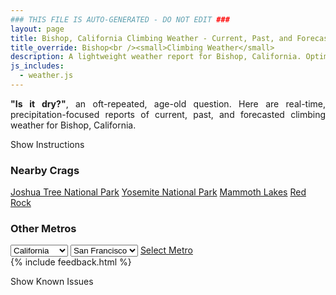 ```yaml
---
### THIS FILE IS AUTO-GENERATED - DO NOT EDIT ###
layout: page
title: Bishop, California Climbing Weather - Current, Past, and Forecasted Report
title_override: Bishop<br /><small>Climbing Weather</small>
description: A lightweight weather report for Bishop, California. Optimized for slow internet connections.
js_includes:
  - weather.js
---
```


<section class="measure center lh-copy f5-ns f6 ph2 mv4" style="text-align: justify;">
<strong>"Is it dry?"</strong>, an oft-repeated, age-old question. Here are real-time,
precipitation-focused reports of current, past, and forecasted climbing weather for Bishop, California.
</section>

<p id="settings-toggle" class="mw5 b center tc hover-light-red black-70 pointer">Show Instructions</p>
<section id="settings" class="overflow-hidden" style="display:none;">
    <div class="mv2 ph2 center">
        <div class="fn f6 tc pv2">
            <p class="measure lh-copy center"><strong>Show/hide hourly forecasts</strong> by clicking the desired day.</p>
            <hr class="mw5 p0 mv2 o-60 b0 bt b--light-red light-red bg-light-red">
            <p class="measure lh-copy center"><strong>Current and Past conditions</strong> are measured by the nearest weather station. <strong>Forecast conditions</strong> are calculated and polled separately.</p>
            <hr class="mw5 p0 mv2 o-60 b0 bt b--light-red light-red bg-light-red">
            <p class="measure lh-copy center"><strong>Having issues?</strong> Try <a id="clear-cache" class="no-underline relative fancy-link light-red hover-light-red" href="#">clearing the local cache</a>.</p>
            <hr class="mw5 p0 mv2 o-60 b0 bt b--light-red light-red bg-light-red">
            <p class="measure lh-copy center">Weather data sourced from <a class="no-underline fancy-link relative light-red" target="_blank" href="https://www.weather.gov/documentation/services-web-api">weather.gov</a>.</p>
        </div>
    </div>
</section>
<section id="weather" data-crag="bishop-california" class="mv4-ns mv3 ph2 center"></section>
<section id="nearby" class="tc lh-copy">
  <h3>Nearby Crags</h3>
<a class="nowrap no-underline fancy-link relative light-red mh3" href="/crags/joshua-tree-national-park-california-weather.html">Joshua Tree National Park</a>
<a class="nowrap no-underline fancy-link relative light-red mh3" href="/crags/yosemite-national-park-california-weather.html">Yosemite National Park</a>
<a class="nowrap no-underline fancy-link relative light-red mh3" href="/crags/mammoth-lakes-california-weather.html">Mammoth Lakes</a>
<a class="nowrap no-underline fancy-link relative light-red mh3" href="/crags/red-rock-nevada-weather.html">Red Rock</a>
</section>
<section id="nearby" class="tc lh-copy">
  <h3>Other Metros</h3>
  <select class="ma1 bg-near-white pa2" id="stateSel">
    <option value="Texas">Texas</option>
    <option value="Washington">Washington</option>
    <option value="Colorado">Colorado</option>
    <option value="Tennessee">Tennessee</option>
    <option value="Utah">Utah</option>
    <option value="California" selected>California</option>
  </select>
  <select class="ma1 bg-near-white pa2" id="citySel">
    <option value="San Francisco" selected>San Francisco</option>
    <option value="Los Angeles">Los Angeles</option>
  </select>
  <a id="selectMetro" class="f6 link dim ph3 pv2 ma1 dib white bg-light-red" href="/crags/san-francisco-california-weather.html">Select Metro</a>
  <script>
    var states = [];
    states["Texas"] = "Austin"
    states["Washington"] = "Seattle"
    states["Colorado"] = "Denver"
    states["Tennessee"] = "Nashville"
    states["Utah"] = "Salt Lake City"
    states["California"] = "San Francisco|Los Angeles"
  </script>
</section>
{% include feedback.html %}
<p id="issues-toggle" class="mw5 b center tc hover-light-red black-70 pointer">Show Known Issues</p>
<section id="issues" class="overflow-hidden tc f6">
</section>

<script>
  var weekly_VEF_14_168 = {"updated":"2021-11-07T21:17:22+00:00","units":"us","forecastGenerator":"BaselineForecastGenerator","generatedAt":"2021-11-08T08:45:35+00:00","updateTime":"2021-11-07T21:17:22+00:00","validTimes":"2021-11-07T15:00:00+00:00/P8DT6H","elevation":{"unitCode":"wmoUnit:m","value":1296.0096},"periods":[{"number":1,"name":"Overnight","startTime":"2021-11-08T00:00:00-08:00","endTime":"2021-11-08T06:00:00-08:00","isDaytime":false,"temperature":36,"temperatureUnit":"F","temperatureTrend":"rising","windSpeed":"6 mph","windDirection":"WNW","icon":"https://api.weather.gov/icons/land/night/sct?size=medium","shortForecast":"Partly Cloudy","detailedForecast":"Partly cloudy. Low around 36, with temperatures rising to around 39 overnight. West northwest wind around 6 mph."},{"number":2,"name":"Monday","startTime":"2021-11-08T06:00:00-08:00","endTime":"2021-11-08T18:00:00-08:00","isDaytime":true,"temperature":65,"temperatureUnit":"F","temperatureTrend":"falling","windSpeed":"3 to 13 mph","windDirection":"NW","icon":"https://api.weather.gov/icons/land/day/sct?size=medium","shortForecast":"Mostly Sunny","detailedForecast":"Mostly sunny. High near 65, with temperatures falling to around 61 in the afternoon. Northwest wind 3 to 13 mph, with gusts as high as 20 mph."},{"number":3,"name":"Monday Night","startTime":"2021-11-08T18:00:00-08:00","endTime":"2021-11-09T06:00:00-08:00","isDaytime":false,"temperature":41,"temperatureUnit":"F","temperatureTrend":"rising","windSpeed":"12 mph","windDirection":"SW","icon":"https://api.weather.gov/icons/land/night/rain_showers,40/rain_showers,50?size=medium","shortForecast":"Chance Rain Showers","detailedForecast":"A chance of rain showers after 10pm. Mostly cloudy. Low around 41, with temperatures rising to around 43 overnight. Southwest wind around 12 mph. Chance of precipitation is 50%."},{"number":4,"name":"Tuesday","startTime":"2021-11-09T06:00:00-08:00","endTime":"2021-11-09T18:00:00-08:00","isDaytime":true,"temperature":65,"temperatureUnit":"F","temperatureTrend":null,"windSpeed":"8 to 14 mph","windDirection":"WSW","icon":"https://api.weather.gov/icons/land/day/rain_showers,50/rain_showers,40?size=medium","shortForecast":"Chance Rain Showers","detailedForecast":"A chance of rain showers before 4pm. Partly sunny, with a high near 65. West southwest wind 8 to 14 mph, with gusts as high as 22 mph. Chance of precipitation is 50%."},{"number":5,"name":"Tuesday Night","startTime":"2021-11-09T18:00:00-08:00","endTime":"2021-11-10T06:00:00-08:00","isDaytime":false,"temperature":42,"temperatureUnit":"F","temperatureTrend":null,"windSpeed":"7 to 13 mph","windDirection":"WNW","icon":"https://api.weather.gov/icons/land/night/sct?size=medium","shortForecast":"Partly Cloudy","detailedForecast":"Partly cloudy, with a low around 42. West northwest wind 7 to 13 mph, with gusts as high as 18 mph."},{"number":6,"name":"Wednesday","startTime":"2021-11-10T06:00:00-08:00","endTime":"2021-11-10T18:00:00-08:00","isDaytime":true,"temperature":70,"temperatureUnit":"F","temperatureTrend":null,"windSpeed":"7 to 13 mph","windDirection":"NW","icon":"https://api.weather.gov/icons/land/day/few?size=medium","shortForecast":"Sunny","detailedForecast":"Sunny, with a high near 70."},{"number":7,"name":"Wednesday Night","startTime":"2021-11-10T18:00:00-08:00","endTime":"2021-11-11T06:00:00-08:00","isDaytime":false,"temperature":39,"temperatureUnit":"F","temperatureTrend":null,"windSpeed":"7 to 13 mph","windDirection":"NW","icon":"https://api.weather.gov/icons/land/night/few?size=medium","shortForecast":"Mostly Clear","detailedForecast":"Mostly clear, with a low around 39."},{"number":8,"name":"Veterans Day","startTime":"2021-11-11T06:00:00-08:00","endTime":"2021-11-11T18:00:00-08:00","isDaytime":true,"temperature":68,"temperatureUnit":"F","temperatureTrend":null,"windSpeed":"9 mph","windDirection":"NNW","icon":"https://api.weather.gov/icons/land/day/few?size=medium","shortForecast":"Sunny","detailedForecast":"Sunny, with a high near 68."},{"number":9,"name":"Thursday Night","startTime":"2021-11-11T18:00:00-08:00","endTime":"2021-11-12T06:00:00-08:00","isDaytime":false,"temperature":39,"temperatureUnit":"F","temperatureTrend":null,"windSpeed":"6 to 10 mph","windDirection":"NW","icon":"https://api.weather.gov/icons/land/night/few?size=medium","shortForecast":"Mostly Clear","detailedForecast":"Mostly clear, with a low around 39."},{"number":10,"name":"Friday","startTime":"2021-11-12T06:00:00-08:00","endTime":"2021-11-12T18:00:00-08:00","isDaytime":true,"temperature":69,"temperatureUnit":"F","temperatureTrend":null,"windSpeed":"3 to 9 mph","windDirection":"NE","icon":"https://api.weather.gov/icons/land/day/few?size=medium","shortForecast":"Sunny","detailedForecast":"Sunny, with a high near 69."},{"number":11,"name":"Friday Night","startTime":"2021-11-12T18:00:00-08:00","endTime":"2021-11-13T06:00:00-08:00","isDaytime":false,"temperature":41,"temperatureUnit":"F","temperatureTrend":null,"windSpeed":"5 to 12 mph","windDirection":"WSW","icon":"https://api.weather.gov/icons/land/night/few?size=medium","shortForecast":"Mostly Clear","detailedForecast":"Mostly clear, with a low around 41."},{"number":12,"name":"Saturday","startTime":"2021-11-13T06:00:00-08:00","endTime":"2021-11-13T18:00:00-08:00","isDaytime":true,"temperature":72,"temperatureUnit":"F","temperatureTrend":null,"windSpeed":"7 mph","windDirection":"WNW","icon":"https://api.weather.gov/icons/land/day/few?size=medium","shortForecast":"Sunny","detailedForecast":"Sunny, with a high near 72."},{"number":13,"name":"Saturday Night","startTime":"2021-11-13T18:00:00-08:00","endTime":"2021-11-14T06:00:00-08:00","isDaytime":false,"temperature":41,"temperatureUnit":"F","temperatureTrend":null,"windSpeed":"5 to 8 mph","windDirection":"WSW","icon":"https://api.weather.gov/icons/land/night/few?size=medium","shortForecast":"Mostly Clear","detailedForecast":"Mostly clear, with a low around 41."},{"number":14,"name":"Sunday","startTime":"2021-11-14T06:00:00-08:00","endTime":"2021-11-14T18:00:00-08:00","isDaytime":true,"temperature":71,"temperatureUnit":"F","temperatureTrend":null,"windSpeed":"5 to 8 mph","windDirection":"SW","icon":"https://api.weather.gov/icons/land/day/sct?size=medium","shortForecast":"Mostly Sunny","detailedForecast":"Mostly sunny, with a high near 71."}]}
  var hourly_VEF_14_168 = {"@context":["https://geojson.org/geojson-ld/geojson-context.jsonld",{"@version":"1.1","wx":"https://api.weather.gov/ontology#","geo":"http://www.opengis.net/ont/geosparql#","unit":"http://codes.wmo.int/common/unit/","@vocab":"https://api.weather.gov/ontology#"}],"type":"Feature","geometry":{"type":"Polygon","coordinates":[[[-118.4359379,37.3613888],[-118.43111449999999,37.3394267],[-118.40343299999999,37.343266299999996],[-118.40825099999999,37.3652289],[-118.4359379,37.3613888]]]},"properties":{"updated":"2021-11-07T21:17:22+00:00","units":"us","forecastGenerator":"HourlyForecastGenerator","generatedAt":"2021-11-08T08:45:36+00:00","updateTime":"2021-11-07T21:17:22+00:00","validTimes":"2021-11-07T15:00:00+00:00/P8DT6H","elevation":{"unitCode":"wmoUnit:m","value":1296.0096},"periods":[{"number":1,"name":"","startTime":"2021-11-08T00:00:00-08:00","endTime":"2021-11-08T01:00:00-08:00","isDaytime":false,"temperature":46,"temperatureUnit":"F","temperatureTrend":null,"windSpeed":"6 mph","windDirection":"WNW","icon":"https://api.weather.gov/icons/land/night/sct?size=small","shortForecast":"Partly Cloudy","detailedForecast":""},{"number":2,"name":"","startTime":"2021-11-08T01:00:00-08:00","endTime":"2021-11-08T02:00:00-08:00","isDaytime":false,"temperature":44,"temperatureUnit":"F","temperatureTrend":null,"windSpeed":"6 mph","windDirection":"WNW","icon":"https://api.weather.gov/icons/land/night/sct?size=small","shortForecast":"Partly Cloudy","detailedForecast":""},{"number":3,"name":"","startTime":"2021-11-08T02:00:00-08:00","endTime":"2021-11-08T03:00:00-08:00","isDaytime":false,"temperature":42,"temperatureUnit":"F","temperatureTrend":null,"windSpeed":"6 mph","windDirection":"WNW","icon":"https://api.weather.gov/icons/land/night/few?size=small","shortForecast":"Mostly Clear","detailedForecast":""},{"number":4,"name":"","startTime":"2021-11-08T03:00:00-08:00","endTime":"2021-11-08T04:00:00-08:00","isDaytime":false,"temperature":41,"temperatureUnit":"F","temperatureTrend":null,"windSpeed":"6 mph","windDirection":"W","icon":"https://api.weather.gov/icons/land/night/few?size=small","shortForecast":"Mostly Clear","detailedForecast":""},{"number":5,"name":"","startTime":"2021-11-08T04:00:00-08:00","endTime":"2021-11-08T05:00:00-08:00","isDaytime":false,"temperature":39,"temperatureUnit":"F","temperatureTrend":null,"windSpeed":"5 mph","windDirection":"WNW","icon":"https://api.weather.gov/icons/land/night/few?size=small","shortForecast":"Mostly Clear","detailedForecast":""},{"number":6,"name":"","startTime":"2021-11-08T05:00:00-08:00","endTime":"2021-11-08T06:00:00-08:00","isDaytime":false,"temperature":39,"temperatureUnit":"F","temperatureTrend":null,"windSpeed":"5 mph","windDirection":"WNW","icon":"https://api.weather.gov/icons/land/night/few?size=small","shortForecast":"Mostly Clear","detailedForecast":""},{"number":7,"name":"","startTime":"2021-11-08T06:00:00-08:00","endTime":"2021-11-08T07:00:00-08:00","isDaytime":true,"temperature":37,"temperatureUnit":"F","temperatureTrend":null,"windSpeed":"5 mph","windDirection":"W","icon":"https://api.weather.gov/icons/land/day/sct?size=small","shortForecast":"Mostly Sunny","detailedForecast":""},{"number":8,"name":"","startTime":"2021-11-08T07:00:00-08:00","endTime":"2021-11-08T08:00:00-08:00","isDaytime":true,"temperature":37,"temperatureUnit":"F","temperatureTrend":null,"windSpeed":"5 mph","windDirection":"WNW","icon":"https://api.weather.gov/icons/land/day/sct?size=small","shortForecast":"Mostly Sunny","detailedForecast":""},{"number":9,"name":"","startTime":"2021-11-08T08:00:00-08:00","endTime":"2021-11-08T09:00:00-08:00","isDaytime":true,"temperature":43,"temperatureUnit":"F","temperatureTrend":null,"windSpeed":"3 mph","windDirection":"WNW","icon":"https://api.weather.gov/icons/land/day/few?size=small","shortForecast":"Sunny","detailedForecast":""},{"number":10,"name":"","startTime":"2021-11-08T09:00:00-08:00","endTime":"2021-11-08T10:00:00-08:00","isDaytime":true,"temperature":49,"temperatureUnit":"F","temperatureTrend":null,"windSpeed":"3 mph","windDirection":"N","icon":"https://api.weather.gov/icons/land/day/sct?size=small","shortForecast":"Mostly Sunny","detailedForecast":""},{"number":11,"name":"","startTime":"2021-11-08T10:00:00-08:00","endTime":"2021-11-08T11:00:00-08:00","isDaytime":true,"temperature":53,"temperatureUnit":"F","temperatureTrend":null,"windSpeed":"3 mph","windDirection":"E","icon":"https://api.weather.gov/icons/land/day/few?size=small","shortForecast":"Sunny","detailedForecast":""},{"number":12,"name":"","startTime":"2021-11-08T11:00:00-08:00","endTime":"2021-11-08T12:00:00-08:00","isDaytime":true,"temperature":56,"temperatureUnit":"F","temperatureTrend":null,"windSpeed":"6 mph","windDirection":"ESE","icon":"https://api.weather.gov/icons/land/day/few?size=small","shortForecast":"Sunny","detailedForecast":""},{"number":13,"name":"","startTime":"2021-11-08T12:00:00-08:00","endTime":"2021-11-08T13:00:00-08:00","isDaytime":true,"temperature":60,"temperatureUnit":"F","temperatureTrend":null,"windSpeed":"8 mph","windDirection":"SE","icon":"https://api.weather.gov/icons/land/day/sct?size=small","shortForecast":"Mostly Sunny","detailedForecast":""},{"number":14,"name":"","startTime":"2021-11-08T13:00:00-08:00","endTime":"2021-11-08T14:00:00-08:00","isDaytime":true,"temperature":61,"temperatureUnit":"F","temperatureTrend":null,"windSpeed":"9 mph","windDirection":"SE","icon":"https://api.weather.gov/icons/land/day/few?size=small","shortForecast":"Sunny","detailedForecast":""},{"number":15,"name":"","startTime":"2021-11-08T14:00:00-08:00","endTime":"2021-11-08T15:00:00-08:00","isDaytime":true,"temperature":63,"temperatureUnit":"F","temperatureTrend":null,"windSpeed":"13 mph","windDirection":"SE","icon":"https://api.weather.gov/icons/land/day/sct?size=small","shortForecast":"Mostly Sunny","detailedForecast":""},{"number":16,"name":"","startTime":"2021-11-08T15:00:00-08:00","endTime":"2021-11-08T16:00:00-08:00","isDaytime":true,"temperature":64,"temperatureUnit":"F","temperatureTrend":null,"windSpeed":"13 mph","windDirection":"SE","icon":"https://api.weather.gov/icons/land/day/sct?size=small","shortForecast":"Mostly Sunny","detailedForecast":""},{"number":17,"name":"","startTime":"2021-11-08T16:00:00-08:00","endTime":"2021-11-08T17:00:00-08:00","isDaytime":true,"temperature":63,"temperatureUnit":"F","temperatureTrend":null,"windSpeed":"12 mph","windDirection":"SE","icon":"https://api.weather.gov/icons/land/day/sct?size=small","shortForecast":"Mostly Sunny","detailedForecast":""},{"number":18,"name":"","startTime":"2021-11-08T17:00:00-08:00","endTime":"2021-11-08T18:00:00-08:00","isDaytime":true,"temperature":61,"temperatureUnit":"F","temperatureTrend":null,"windSpeed":"9 mph","windDirection":"W","icon":"https://api.weather.gov/icons/land/day/sct?size=small","shortForecast":"Mostly Sunny","detailedForecast":""},{"number":19,"name":"","startTime":"2021-11-08T18:00:00-08:00","endTime":"2021-11-08T19:00:00-08:00","isDaytime":false,"temperature":58,"temperatureUnit":"F","temperatureTrend":null,"windSpeed":"10 mph","windDirection":"SW","icon":"https://api.weather.gov/icons/land/night/sct?size=small","shortForecast":"Partly Cloudy","detailedForecast":""},{"number":20,"name":"","startTime":"2021-11-08T19:00:00-08:00","endTime":"2021-11-08T20:00:00-08:00","isDaytime":false,"temperature":55,"temperatureUnit":"F","temperatureTrend":null,"windSpeed":"12 mph","windDirection":"S","icon":"https://api.weather.gov/icons/land/night/bkn?size=small","shortForecast":"Mostly Cloudy","detailedForecast":""},{"number":21,"name":"","startTime":"2021-11-08T20:00:00-08:00","endTime":"2021-11-08T21:00:00-08:00","isDaytime":false,"temperature":53,"temperatureUnit":"F","temperatureTrend":null,"windSpeed":"12 mph","windDirection":"S","icon":"https://api.weather.gov/icons/land/night/bkn?size=small","shortForecast":"Mostly Cloudy","detailedForecast":""},{"number":22,"name":"","startTime":"2021-11-08T21:00:00-08:00","endTime":"2021-11-08T22:00:00-08:00","isDaytime":false,"temperature":52,"temperatureUnit":"F","temperatureTrend":null,"windSpeed":"12 mph","windDirection":"S","icon":"https://api.weather.gov/icons/land/night/bkn?size=small","shortForecast":"Mostly Cloudy","detailedForecast":""},{"number":23,"name":"","startTime":"2021-11-08T22:00:00-08:00","endTime":"2021-11-08T23:00:00-08:00","isDaytime":false,"temperature":51,"temperatureUnit":"F","temperatureTrend":null,"windSpeed":"10 mph","windDirection":"SSW","icon":"https://api.weather.gov/icons/land/night/rain_showers?size=small","shortForecast":"Chance Rain Showers","detailedForecast":""},{"number":24,"name":"","startTime":"2021-11-08T23:00:00-08:00","endTime":"2021-11-09T00:00:00-08:00","isDaytime":false,"temperature":50,"temperatureUnit":"F","temperatureTrend":null,"windSpeed":"10 mph","windDirection":"SSW","icon":"https://api.weather.gov/icons/land/night/rain_showers?size=small","shortForecast":"Chance Rain Showers","detailedForecast":""},{"number":25,"name":"","startTime":"2021-11-09T00:00:00-08:00","endTime":"2021-11-09T01:00:00-08:00","isDaytime":false,"temperature":49,"temperatureUnit":"F","temperatureTrend":null,"windSpeed":"9 mph","windDirection":"SW","icon":"https://api.weather.gov/icons/land/night/rain_showers?size=small","shortForecast":"Chance Rain Showers","detailedForecast":""},{"number":26,"name":"","startTime":"2021-11-09T01:00:00-08:00","endTime":"2021-11-09T02:00:00-08:00","isDaytime":false,"temperature":48,"temperatureUnit":"F","temperatureTrend":null,"windSpeed":"9 mph","windDirection":"WSW","icon":"https://api.weather.gov/icons/land/night/rain_showers?size=small","shortForecast":"Chance Rain Showers","detailedForecast":""},{"number":27,"name":"","startTime":"2021-11-09T02:00:00-08:00","endTime":"2021-11-09T03:00:00-08:00","isDaytime":false,"temperature":47,"temperatureUnit":"F","temperatureTrend":null,"windSpeed":"9 mph","windDirection":"WSW","icon":"https://api.weather.gov/icons/land/night/rain_showers?size=small","shortForecast":"Chance Rain Showers","detailedForecast":""},{"number":28,"name":"","startTime":"2021-11-09T03:00:00-08:00","endTime":"2021-11-09T04:00:00-08:00","isDaytime":false,"temperature":46,"temperatureUnit":"F","temperatureTrend":null,"windSpeed":"9 mph","windDirection":"W","icon":"https://api.weather.gov/icons/land/night/rain_showers?size=small","shortForecast":"Chance Rain Showers","detailedForecast":""},{"number":29,"name":"","startTime":"2021-11-09T04:00:00-08:00","endTime":"2021-11-09T05:00:00-08:00","isDaytime":false,"temperature":45,"temperatureUnit":"F","temperatureTrend":null,"windSpeed":"9 mph","windDirection":"WNW","icon":"https://api.weather.gov/icons/land/night/rain_showers?size=small","shortForecast":"Chance Rain Showers","detailedForecast":""},{"number":30,"name":"","startTime":"2021-11-09T05:00:00-08:00","endTime":"2021-11-09T06:00:00-08:00","isDaytime":false,"temperature":43,"temperatureUnit":"F","temperatureTrend":null,"windSpeed":"9 mph","windDirection":"W","icon":"https://api.weather.gov/icons/land/night/rain_showers?size=small","shortForecast":"Chance Rain Showers","detailedForecast":""},{"number":31,"name":"","startTime":"2021-11-09T06:00:00-08:00","endTime":"2021-11-09T07:00:00-08:00","isDaytime":true,"temperature":42,"temperatureUnit":"F","temperatureTrend":null,"windSpeed":"8 mph","windDirection":"SW","icon":"https://api.weather.gov/icons/land/day/rain_showers?size=small","shortForecast":"Chance Rain Showers","detailedForecast":""},{"number":32,"name":"","startTime":"2021-11-09T07:00:00-08:00","endTime":"2021-11-09T08:00:00-08:00","isDaytime":true,"temperature":42,"temperatureUnit":"F","temperatureTrend":null,"windSpeed":"8 mph","windDirection":"SSW","icon":"https://api.weather.gov/icons/land/day/rain_showers?size=small","shortForecast":"Chance Rain Showers","detailedForecast":""},{"number":33,"name":"","startTime":"2021-11-09T08:00:00-08:00","endTime":"2021-11-09T09:00:00-08:00","isDaytime":true,"temperature":46,"temperatureUnit":"F","temperatureTrend":null,"windSpeed":"8 mph","windDirection":"SSW","icon":"https://api.weather.gov/icons/land/day/rain_showers?size=small","shortForecast":"Chance Rain Showers","detailedForecast":""},{"number":34,"name":"","startTime":"2021-11-09T09:00:00-08:00","endTime":"2021-11-09T10:00:00-08:00","isDaytime":true,"temperature":51,"temperatureUnit":"F","temperatureTrend":null,"windSpeed":"8 mph","windDirection":"SW","icon":"https://api.weather.gov/icons/land/day/rain_showers?size=small","shortForecast":"Chance Rain Showers","detailedForecast":""},{"number":35,"name":"","startTime":"2021-11-09T10:00:00-08:00","endTime":"2021-11-09T11:00:00-08:00","isDaytime":true,"temperature":56,"temperatureUnit":"F","temperatureTrend":null,"windSpeed":"9 mph","windDirection":"SW","icon":"https://api.weather.gov/icons/land/day/rain_showers?size=small","shortForecast":"Chance Rain Showers","detailedForecast":""},{"number":36,"name":"","startTime":"2021-11-09T11:00:00-08:00","endTime":"2021-11-09T12:00:00-08:00","isDaytime":true,"temperature":59,"temperatureUnit":"F","temperatureTrend":null,"windSpeed":"10 mph","windDirection":"SW","icon":"https://api.weather.gov/icons/land/day/rain_showers?size=small","shortForecast":"Chance Rain Showers","detailedForecast":""},{"number":37,"name":"","startTime":"2021-11-09T12:00:00-08:00","endTime":"2021-11-09T13:00:00-08:00","isDaytime":true,"temperature":60,"temperatureUnit":"F","temperatureTrend":null,"windSpeed":"13 mph","windDirection":"WSW","icon":"https://api.weather.gov/icons/land/day/rain_showers?size=small","shortForecast":"Chance Rain Showers","detailedForecast":""},{"number":38,"name":"","startTime":"2021-11-09T13:00:00-08:00","endTime":"2021-11-09T14:00:00-08:00","isDaytime":true,"temperature":61,"temperatureUnit":"F","temperatureTrend":null,"windSpeed":"14 mph","windDirection":"WSW","icon":"https://api.weather.gov/icons/land/day/rain_showers?size=small","shortForecast":"Chance Rain Showers","detailedForecast":""},{"number":39,"name":"","startTime":"2021-11-09T14:00:00-08:00","endTime":"2021-11-09T15:00:00-08:00","isDaytime":true,"temperature":62,"temperatureUnit":"F","temperatureTrend":null,"windSpeed":"14 mph","windDirection":"WSW","icon":"https://api.weather.gov/icons/land/day/rain_showers?size=small","shortForecast":"Chance Rain Showers","detailedForecast":""},{"number":40,"name":"","startTime":"2021-11-09T15:00:00-08:00","endTime":"2021-11-09T16:00:00-08:00","isDaytime":true,"temperature":63,"temperatureUnit":"F","temperatureTrend":null,"windSpeed":"14 mph","windDirection":"W","icon":"https://api.weather.gov/icons/land/day/rain_showers?size=small","shortForecast":"Chance Rain Showers","detailedForecast":""},{"number":41,"name":"","startTime":"2021-11-09T16:00:00-08:00","endTime":"2021-11-09T17:00:00-08:00","isDaytime":true,"temperature":63,"temperatureUnit":"F","temperatureTrend":null,"windSpeed":"14 mph","windDirection":"W","icon":"https://api.weather.gov/icons/land/day/bkn?size=small","shortForecast":"Partly Sunny","detailedForecast":""},{"number":42,"name":"","startTime":"2021-11-09T17:00:00-08:00","endTime":"2021-11-09T18:00:00-08:00","isDaytime":true,"temperature":61,"temperatureUnit":"F","temperatureTrend":null,"windSpeed":"13 mph","windDirection":"W","icon":"https://api.weather.gov/icons/land/day/bkn?size=small","shortForecast":"Partly Sunny","detailedForecast":""},{"number":43,"name":"","startTime":"2021-11-09T18:00:00-08:00","endTime":"2021-11-09T19:00:00-08:00","isDaytime":false,"temperature":59,"temperatureUnit":"F","temperatureTrend":null,"windSpeed":"13 mph","windDirection":"W","icon":"https://api.weather.gov/icons/land/night/bkn?size=small","shortForecast":"Mostly Cloudy","detailedForecast":""},{"number":44,"name":"","startTime":"2021-11-09T19:00:00-08:00","endTime":"2021-11-09T20:00:00-08:00","isDaytime":false,"temperature":56,"temperatureUnit":"F","temperatureTrend":null,"windSpeed":"12 mph","windDirection":"W","icon":"https://api.weather.gov/icons/land/night/bkn?size=small","shortForecast":"Mostly Cloudy","detailedForecast":""},{"number":45,"name":"","startTime":"2021-11-09T20:00:00-08:00","endTime":"2021-11-09T21:00:00-08:00","isDaytime":false,"temperature":55,"temperatureUnit":"F","temperatureTrend":null,"windSpeed":"10 mph","windDirection":"W","icon":"https://api.weather.gov/icons/land/night/bkn?size=small","shortForecast":"Mostly Cloudy","detailedForecast":""},{"number":46,"name":"","startTime":"2021-11-09T21:00:00-08:00","endTime":"2021-11-09T22:00:00-08:00","isDaytime":false,"temperature":54,"temperatureUnit":"F","temperatureTrend":null,"windSpeed":"10 mph","windDirection":"W","icon":"https://api.weather.gov/icons/land/night/bkn?size=small","shortForecast":"Mostly Cloudy","detailedForecast":""},{"number":47,"name":"","startTime":"2021-11-09T22:00:00-08:00","endTime":"2021-11-09T23:00:00-08:00","isDaytime":false,"temperature":53,"temperatureUnit":"F","temperatureTrend":null,"windSpeed":"9 mph","windDirection":"W","icon":"https://api.weather.gov/icons/land/night/sct?size=small","shortForecast":"Partly Cloudy","detailedForecast":""},{"number":48,"name":"","startTime":"2021-11-09T23:00:00-08:00","endTime":"2021-11-10T00:00:00-08:00","isDaytime":false,"temperature":52,"temperatureUnit":"F","temperatureTrend":null,"windSpeed":"9 mph","windDirection":"W","icon":"https://api.weather.gov/icons/land/night/sct?size=small","shortForecast":"Partly Cloudy","detailedForecast":""},{"number":49,"name":"","startTime":"2021-11-10T00:00:00-08:00","endTime":"2021-11-10T01:00:00-08:00","isDaytime":false,"temperature":51,"temperatureUnit":"F","temperatureTrend":null,"windSpeed":"8 mph","windDirection":"WNW","icon":"https://api.weather.gov/icons/land/night/sct?size=small","shortForecast":"Partly Cloudy","detailedForecast":""},{"number":50,"name":"","startTime":"2021-11-10T01:00:00-08:00","endTime":"2021-11-10T02:00:00-08:00","isDaytime":false,"temperature":50,"temperatureUnit":"F","temperatureTrend":null,"windSpeed":"8 mph","windDirection":"WNW","icon":"https://api.weather.gov/icons/land/night/sct?size=small","shortForecast":"Partly Cloudy","detailedForecast":""},{"number":51,"name":"","startTime":"2021-11-10T02:00:00-08:00","endTime":"2021-11-10T03:00:00-08:00","isDaytime":false,"temperature":49,"temperatureUnit":"F","temperatureTrend":null,"windSpeed":"8 mph","windDirection":"WNW","icon":"https://api.weather.gov/icons/land/night/sct?size=small","shortForecast":"Partly Cloudy","detailedForecast":""},{"number":52,"name":"","startTime":"2021-11-10T03:00:00-08:00","endTime":"2021-11-10T04:00:00-08:00","isDaytime":false,"temperature":48,"temperatureUnit":"F","temperatureTrend":null,"windSpeed":"7 mph","windDirection":"W","icon":"https://api.weather.gov/icons/land/night/sct?size=small","shortForecast":"Partly Cloudy","detailedForecast":""},{"number":53,"name":"","startTime":"2021-11-10T04:00:00-08:00","endTime":"2021-11-10T05:00:00-08:00","isDaytime":false,"temperature":47,"temperatureUnit":"F","temperatureTrend":null,"windSpeed":"7 mph","windDirection":"W","icon":"https://api.weather.gov/icons/land/night/sct?size=small","shortForecast":"Partly Cloudy","detailedForecast":""},{"number":54,"name":"","startTime":"2021-11-10T05:00:00-08:00","endTime":"2021-11-10T06:00:00-08:00","isDaytime":false,"temperature":45,"temperatureUnit":"F","temperatureTrend":null,"windSpeed":"7 mph","windDirection":"WNW","icon":"https://api.weather.gov/icons/land/night/sct?size=small","shortForecast":"Partly Cloudy","detailedForecast":""},{"number":55,"name":"","startTime":"2021-11-10T06:00:00-08:00","endTime":"2021-11-10T07:00:00-08:00","isDaytime":true,"temperature":44,"temperatureUnit":"F","temperatureTrend":null,"windSpeed":"7 mph","windDirection":"WNW","icon":"https://api.weather.gov/icons/land/day/sct?size=small","shortForecast":"Mostly Sunny","detailedForecast":""},{"number":56,"name":"","startTime":"2021-11-10T07:00:00-08:00","endTime":"2021-11-10T08:00:00-08:00","isDaytime":true,"temperature":45,"temperatureUnit":"F","temperatureTrend":null,"windSpeed":"7 mph","windDirection":"WNW","icon":"https://api.weather.gov/icons/land/day/sct?size=small","shortForecast":"Mostly Sunny","detailedForecast":""},{"number":57,"name":"","startTime":"2021-11-10T08:00:00-08:00","endTime":"2021-11-10T09:00:00-08:00","isDaytime":true,"temperature":49,"temperatureUnit":"F","temperatureTrend":null,"windSpeed":"7 mph","windDirection":"NW","icon":"https://api.weather.gov/icons/land/day/sct?size=small","shortForecast":"Mostly Sunny","detailedForecast":""},{"number":58,"name":"","startTime":"2021-11-10T09:00:00-08:00","endTime":"2021-11-10T10:00:00-08:00","isDaytime":true,"temperature":54,"temperatureUnit":"F","temperatureTrend":null,"windSpeed":"7 mph","windDirection":"NW","icon":"https://api.weather.gov/icons/land/day/few?size=small","shortForecast":"Sunny","detailedForecast":""},{"number":59,"name":"","startTime":"2021-11-10T10:00:00-08:00","endTime":"2021-11-10T11:00:00-08:00","isDaytime":true,"temperature":59,"temperatureUnit":"F","temperatureTrend":null,"windSpeed":"7 mph","windDirection":"NNW","icon":"https://api.weather.gov/icons/land/day/few?size=small","shortForecast":"Sunny","detailedForecast":""},{"number":60,"name":"","startTime":"2021-11-10T11:00:00-08:00","endTime":"2021-11-10T12:00:00-08:00","isDaytime":true,"temperature":62,"temperatureUnit":"F","temperatureTrend":null,"windSpeed":"8 mph","windDirection":"NNW","icon":"https://api.weather.gov/icons/land/day/few?size=small","shortForecast":"Sunny","detailedForecast":""},{"number":61,"name":"","startTime":"2021-11-10T12:00:00-08:00","endTime":"2021-11-10T13:00:00-08:00","isDaytime":true,"temperature":64,"temperatureUnit":"F","temperatureTrend":null,"windSpeed":"9 mph","windDirection":"NW","icon":"https://api.weather.gov/icons/land/day/few?size=small","shortForecast":"Sunny","detailedForecast":""},{"number":62,"name":"","startTime":"2021-11-10T13:00:00-08:00","endTime":"2021-11-10T14:00:00-08:00","isDaytime":true,"temperature":65,"temperatureUnit":"F","temperatureTrend":null,"windSpeed":"10 mph","windDirection":"NW","icon":"https://api.weather.gov/icons/land/day/few?size=small","shortForecast":"Sunny","detailedForecast":""},{"number":63,"name":"","startTime":"2021-11-10T14:00:00-08:00","endTime":"2021-11-10T15:00:00-08:00","isDaytime":true,"temperature":67,"temperatureUnit":"F","temperatureTrend":null,"windSpeed":"12 mph","windDirection":"NW","icon":"https://api.weather.gov/icons/land/day/few?size=small","shortForecast":"Sunny","detailedForecast":""},{"number":64,"name":"","startTime":"2021-11-10T15:00:00-08:00","endTime":"2021-11-10T16:00:00-08:00","isDaytime":true,"temperature":67,"temperatureUnit":"F","temperatureTrend":null,"windSpeed":"13 mph","windDirection":"NNW","icon":"https://api.weather.gov/icons/land/day/few?size=small","shortForecast":"Sunny","detailedForecast":""},{"number":65,"name":"","startTime":"2021-11-10T16:00:00-08:00","endTime":"2021-11-10T17:00:00-08:00","isDaytime":true,"temperature":67,"temperatureUnit":"F","temperatureTrend":null,"windSpeed":"13 mph","windDirection":"NNW","icon":"https://api.weather.gov/icons/land/day/few?size=small","shortForecast":"Sunny","detailedForecast":""},{"number":66,"name":"","startTime":"2021-11-10T17:00:00-08:00","endTime":"2021-11-10T18:00:00-08:00","isDaytime":true,"temperature":65,"temperatureUnit":"F","temperatureTrend":null,"windSpeed":"13 mph","windDirection":"NNW","icon":"https://api.weather.gov/icons/land/day/few?size=small","shortForecast":"Sunny","detailedForecast":""},{"number":67,"name":"","startTime":"2021-11-10T18:00:00-08:00","endTime":"2021-11-10T19:00:00-08:00","isDaytime":false,"temperature":61,"temperatureUnit":"F","temperatureTrend":null,"windSpeed":"13 mph","windDirection":"NW","icon":"https://api.weather.gov/icons/land/night/few?size=small","shortForecast":"Mostly Clear","detailedForecast":""},{"number":68,"name":"","startTime":"2021-11-10T19:00:00-08:00","endTime":"2021-11-10T20:00:00-08:00","isDaytime":false,"temperature":58,"temperatureUnit":"F","temperatureTrend":null,"windSpeed":"12 mph","windDirection":"NW","icon":"https://api.weather.gov/icons/land/night/skc?size=small","shortForecast":"Clear","detailedForecast":""},{"number":69,"name":"","startTime":"2021-11-10T20:00:00-08:00","endTime":"2021-11-10T21:00:00-08:00","isDaytime":false,"temperature":56,"temperatureUnit":"F","temperatureTrend":null,"windSpeed":"10 mph","windDirection":"NW","icon":"https://api.weather.gov/icons/land/night/skc?size=small","shortForecast":"Clear","detailedForecast":""},{"number":70,"name":"","startTime":"2021-11-10T21:00:00-08:00","endTime":"2021-11-10T22:00:00-08:00","isDaytime":false,"temperature":54,"temperatureUnit":"F","temperatureTrend":null,"windSpeed":"9 mph","windDirection":"NW","icon":"https://api.weather.gov/icons/land/night/skc?size=small","shortForecast":"Clear","detailedForecast":""},{"number":71,"name":"","startTime":"2021-11-10T22:00:00-08:00","endTime":"2021-11-10T23:00:00-08:00","isDaytime":false,"temperature":52,"temperatureUnit":"F","temperatureTrend":null,"windSpeed":"8 mph","windDirection":"NW","icon":"https://api.weather.gov/icons/land/night/skc?size=small","shortForecast":"Clear","detailedForecast":""},{"number":72,"name":"","startTime":"2021-11-10T23:00:00-08:00","endTime":"2021-11-11T00:00:00-08:00","isDaytime":false,"temperature":50,"temperatureUnit":"F","temperatureTrend":null,"windSpeed":"7 mph","windDirection":"NW","icon":"https://api.weather.gov/icons/land/night/skc?size=small","shortForecast":"Clear","detailedForecast":""},{"number":73,"name":"","startTime":"2021-11-11T00:00:00-08:00","endTime":"2021-11-11T01:00:00-08:00","isDaytime":false,"temperature":49,"temperatureUnit":"F","temperatureTrend":null,"windSpeed":"7 mph","windDirection":"NW","icon":"https://api.weather.gov/icons/land/night/skc?size=small","shortForecast":"Clear","detailedForecast":""},{"number":74,"name":"","startTime":"2021-11-11T01:00:00-08:00","endTime":"2021-11-11T02:00:00-08:00","isDaytime":false,"temperature":47,"temperatureUnit":"F","temperatureTrend":null,"windSpeed":"7 mph","windDirection":"NW","icon":"https://api.weather.gov/icons/land/night/skc?size=small","shortForecast":"Clear","detailedForecast":""},{"number":75,"name":"","startTime":"2021-11-11T02:00:00-08:00","endTime":"2021-11-11T03:00:00-08:00","isDaytime":false,"temperature":45,"temperatureUnit":"F","temperatureTrend":null,"windSpeed":"7 mph","windDirection":"NW","icon":"https://api.weather.gov/icons/land/night/skc?size=small","shortForecast":"Clear","detailedForecast":""},{"number":76,"name":"","startTime":"2021-11-11T03:00:00-08:00","endTime":"2021-11-11T04:00:00-08:00","isDaytime":false,"temperature":44,"temperatureUnit":"F","temperatureTrend":null,"windSpeed":"8 mph","windDirection":"NW","icon":"https://api.weather.gov/icons/land/night/few?size=small","shortForecast":"Mostly Clear","detailedForecast":""},{"number":77,"name":"","startTime":"2021-11-11T04:00:00-08:00","endTime":"2021-11-11T05:00:00-08:00","isDaytime":false,"temperature":43,"temperatureUnit":"F","temperatureTrend":null,"windSpeed":"8 mph","windDirection":"NW","icon":"https://api.weather.gov/icons/land/night/few?size=small","shortForecast":"Mostly Clear","detailedForecast":""},{"number":78,"name":"","startTime":"2021-11-11T05:00:00-08:00","endTime":"2021-11-11T06:00:00-08:00","isDaytime":false,"temperature":42,"temperatureUnit":"F","temperatureTrend":null,"windSpeed":"8 mph","windDirection":"NW","icon":"https://api.weather.gov/icons/land/night/few?size=small","shortForecast":"Mostly Clear","detailedForecast":""},{"number":79,"name":"","startTime":"2021-11-11T06:00:00-08:00","endTime":"2021-11-11T07:00:00-08:00","isDaytime":true,"temperature":41,"temperatureUnit":"F","temperatureTrend":null,"windSpeed":"7 mph","windDirection":"NW","icon":"https://api.weather.gov/icons/land/day/few?size=small","shortForecast":"Sunny","detailedForecast":""},{"number":80,"name":"","startTime":"2021-11-11T07:00:00-08:00","endTime":"2021-11-11T08:00:00-08:00","isDaytime":true,"temperature":42,"temperatureUnit":"F","temperatureTrend":null,"windSpeed":"7 mph","windDirection":"NW","icon":"https://api.weather.gov/icons/land/day/few?size=small","shortForecast":"Sunny","detailedForecast":""},{"number":81,"name":"","startTime":"2021-11-11T08:00:00-08:00","endTime":"2021-11-11T09:00:00-08:00","isDaytime":true,"temperature":46,"temperatureUnit":"F","temperatureTrend":null,"windSpeed":"7 mph","windDirection":"NNW","icon":"https://api.weather.gov/icons/land/day/few?size=small","shortForecast":"Sunny","detailedForecast":""},{"number":82,"name":"","startTime":"2021-11-11T09:00:00-08:00","endTime":"2021-11-11T10:00:00-08:00","isDaytime":true,"temperature":52,"temperatureUnit":"F","temperatureTrend":null,"windSpeed":"7 mph","windDirection":"NNW","icon":"https://api.weather.gov/icons/land/day/few?size=small","shortForecast":"Sunny","detailedForecast":""},{"number":83,"name":"","startTime":"2021-11-11T10:00:00-08:00","endTime":"2021-11-11T11:00:00-08:00","isDaytime":true,"temperature":57,"temperatureUnit":"F","temperatureTrend":null,"windSpeed":"7 mph","windDirection":"NNW","icon":"https://api.weather.gov/icons/land/day/skc?size=small","shortForecast":"Sunny","detailedForecast":""},{"number":84,"name":"","startTime":"2021-11-11T11:00:00-08:00","endTime":"2021-11-11T12:00:00-08:00","isDaytime":true,"temperature":60,"temperatureUnit":"F","temperatureTrend":null,"windSpeed":"8 mph","windDirection":"NNW","icon":"https://api.weather.gov/icons/land/day/skc?size=small","shortForecast":"Sunny","detailedForecast":""},{"number":85,"name":"","startTime":"2021-11-11T12:00:00-08:00","endTime":"2021-11-11T13:00:00-08:00","isDaytime":true,"temperature":62,"temperatureUnit":"F","temperatureTrend":null,"windSpeed":"8 mph","windDirection":"N","icon":"https://api.weather.gov/icons/land/day/skc?size=small","shortForecast":"Sunny","detailedForecast":""},{"number":86,"name":"","startTime":"2021-11-11T13:00:00-08:00","endTime":"2021-11-11T14:00:00-08:00","isDaytime":true,"temperature":64,"temperatureUnit":"F","temperatureTrend":null,"windSpeed":"9 mph","windDirection":"N","icon":"https://api.weather.gov/icons/land/day/skc?size=small","shortForecast":"Sunny","detailedForecast":""},{"number":87,"name":"","startTime":"2021-11-11T14:00:00-08:00","endTime":"2021-11-11T15:00:00-08:00","isDaytime":true,"temperature":66,"temperatureUnit":"F","temperatureTrend":null,"windSpeed":"9 mph","windDirection":"N","icon":"https://api.weather.gov/icons/land/day/skc?size=small","shortForecast":"Sunny","detailedForecast":""},{"number":88,"name":"","startTime":"2021-11-11T15:00:00-08:00","endTime":"2021-11-11T16:00:00-08:00","isDaytime":true,"temperature":66,"temperatureUnit":"F","temperatureTrend":null,"windSpeed":"9 mph","windDirection":"N","icon":"https://api.weather.gov/icons/land/day/skc?size=small","shortForecast":"Sunny","detailedForecast":""},{"number":89,"name":"","startTime":"2021-11-11T16:00:00-08:00","endTime":"2021-11-11T17:00:00-08:00","isDaytime":true,"temperature":66,"temperatureUnit":"F","temperatureTrend":null,"windSpeed":"9 mph","windDirection":"N","icon":"https://api.weather.gov/icons/land/day/skc?size=small","shortForecast":"Sunny","detailedForecast":""},{"number":90,"name":"","startTime":"2021-11-11T17:00:00-08:00","endTime":"2021-11-11T18:00:00-08:00","isDaytime":true,"temperature":64,"temperatureUnit":"F","temperatureTrend":null,"windSpeed":"9 mph","windDirection":"N","icon":"https://api.weather.gov/icons/land/day/skc?size=small","shortForecast":"Sunny","detailedForecast":""},{"number":91,"name":"","startTime":"2021-11-11T18:00:00-08:00","endTime":"2021-11-11T19:00:00-08:00","isDaytime":false,"temperature":61,"temperatureUnit":"F","temperatureTrend":null,"windSpeed":"9 mph","windDirection":"NNW","icon":"https://api.weather.gov/icons/land/night/few?size=small","shortForecast":"Mostly Clear","detailedForecast":""},{"number":92,"name":"","startTime":"2021-11-11T19:00:00-08:00","endTime":"2021-11-11T20:00:00-08:00","isDaytime":false,"temperature":58,"temperatureUnit":"F","temperatureTrend":null,"windSpeed":"9 mph","windDirection":"NW","icon":"https://api.weather.gov/icons/land/night/few?size=small","shortForecast":"Mostly Clear","detailedForecast":""},{"number":93,"name":"","startTime":"2021-11-11T20:00:00-08:00","endTime":"2021-11-11T21:00:00-08:00","isDaytime":false,"temperature":56,"temperatureUnit":"F","temperatureTrend":null,"windSpeed":"9 mph","windDirection":"NW","icon":"https://api.weather.gov/icons/land/night/few?size=small","shortForecast":"Mostly Clear","detailedForecast":""},{"number":94,"name":"","startTime":"2021-11-11T21:00:00-08:00","endTime":"2021-11-11T22:00:00-08:00","isDaytime":false,"temperature":54,"temperatureUnit":"F","temperatureTrend":null,"windSpeed":"10 mph","windDirection":"WNW","icon":"https://api.weather.gov/icons/land/night/few?size=small","shortForecast":"Mostly Clear","detailedForecast":""},{"number":95,"name":"","startTime":"2021-11-11T22:00:00-08:00","endTime":"2021-11-11T23:00:00-08:00","isDaytime":false,"temperature":52,"temperatureUnit":"F","temperatureTrend":null,"windSpeed":"10 mph","windDirection":"WNW","icon":"https://api.weather.gov/icons/land/night/few?size=small","shortForecast":"Mostly Clear","detailedForecast":""},{"number":96,"name":"","startTime":"2021-11-11T23:00:00-08:00","endTime":"2021-11-12T00:00:00-08:00","isDaytime":false,"temperature":50,"temperatureUnit":"F","temperatureTrend":null,"windSpeed":"10 mph","windDirection":"WNW","icon":"https://api.weather.gov/icons/land/night/few?size=small","shortForecast":"Mostly Clear","detailedForecast":""},{"number":97,"name":"","startTime":"2021-11-12T00:00:00-08:00","endTime":"2021-11-12T01:00:00-08:00","isDaytime":false,"temperature":48,"temperatureUnit":"F","temperatureTrend":null,"windSpeed":"9 mph","windDirection":"WNW","icon":"https://api.weather.gov/icons/land/night/few?size=small","shortForecast":"Mostly Clear","detailedForecast":""},{"number":98,"name":"","startTime":"2021-11-12T01:00:00-08:00","endTime":"2021-11-12T02:00:00-08:00","isDaytime":false,"temperature":47,"temperatureUnit":"F","temperatureTrend":null,"windSpeed":"8 mph","windDirection":"WNW","icon":"https://api.weather.gov/icons/land/night/few?size=small","shortForecast":"Mostly Clear","detailedForecast":""},{"number":99,"name":"","startTime":"2021-11-12T02:00:00-08:00","endTime":"2021-11-12T03:00:00-08:00","isDaytime":false,"temperature":46,"temperatureUnit":"F","temperatureTrend":null,"windSpeed":"7 mph","windDirection":"WNW","icon":"https://api.weather.gov/icons/land/night/few?size=small","shortForecast":"Mostly Clear","detailedForecast":""},{"number":100,"name":"","startTime":"2021-11-12T03:00:00-08:00","endTime":"2021-11-12T04:00:00-08:00","isDaytime":false,"temperature":45,"temperatureUnit":"F","temperatureTrend":null,"windSpeed":"7 mph","windDirection":"WNW","icon":"https://api.weather.gov/icons/land/night/few?size=small","shortForecast":"Mostly Clear","detailedForecast":""},{"number":101,"name":"","startTime":"2021-11-12T04:00:00-08:00","endTime":"2021-11-12T05:00:00-08:00","isDaytime":false,"temperature":44,"temperatureUnit":"F","temperatureTrend":null,"windSpeed":"6 mph","windDirection":"WNW","icon":"https://api.weather.gov/icons/land/night/few?size=small","shortForecast":"Mostly Clear","detailedForecast":""},{"number":102,"name":"","startTime":"2021-11-12T05:00:00-08:00","endTime":"2021-11-12T06:00:00-08:00","isDaytime":false,"temperature":42,"temperatureUnit":"F","temperatureTrend":null,"windSpeed":"6 mph","windDirection":"NW","icon":"https://api.weather.gov/icons/land/night/few?size=small","shortForecast":"Mostly Clear","detailedForecast":""},{"number":103,"name":"","startTime":"2021-11-12T06:00:00-08:00","endTime":"2021-11-12T07:00:00-08:00","isDaytime":true,"temperature":41,"temperatureUnit":"F","temperatureTrend":null,"windSpeed":"6 mph","windDirection":"NW","icon":"https://api.weather.gov/icons/land/day/few?size=small","shortForecast":"Sunny","detailedForecast":""},{"number":104,"name":"","startTime":"2021-11-12T07:00:00-08:00","endTime":"2021-11-12T08:00:00-08:00","isDaytime":true,"temperature":42,"temperatureUnit":"F","temperatureTrend":null,"windSpeed":"6 mph","windDirection":"NW","icon":"https://api.weather.gov/icons/land/day/sct?size=small","shortForecast":"Mostly Sunny","detailedForecast":""},{"number":105,"name":"","startTime":"2021-11-12T08:00:00-08:00","endTime":"2021-11-12T09:00:00-08:00","isDaytime":true,"temperature":46,"temperatureUnit":"F","temperatureTrend":null,"windSpeed":"5 mph","windDirection":"NNW","icon":"https://api.weather.gov/icons/land/day/few?size=small","shortForecast":"Sunny","detailedForecast":""},{"number":106,"name":"","startTime":"2021-11-12T09:00:00-08:00","endTime":"2021-11-12T10:00:00-08:00","isDaytime":true,"temperature":52,"temperatureUnit":"F","temperatureTrend":null,"windSpeed":"3 mph","windDirection":"N","icon":"https://api.weather.gov/icons/land/day/few?size=small","shortForecast":"Sunny","detailedForecast":""},{"number":107,"name":"","startTime":"2021-11-12T10:00:00-08:00","endTime":"2021-11-12T11:00:00-08:00","isDaytime":true,"temperature":58,"temperatureUnit":"F","temperatureTrend":null,"windSpeed":"3 mph","windDirection":"NNE","icon":"https://api.weather.gov/icons/land/day/few?size=small","shortForecast":"Sunny","detailedForecast":""},{"number":108,"name":"","startTime":"2021-11-12T11:00:00-08:00","endTime":"2021-11-12T12:00:00-08:00","isDaytime":true,"temperature":62,"temperatureUnit":"F","temperatureTrend":null,"windSpeed":"3 mph","windDirection":"NE","icon":"https://api.weather.gov/icons/land/day/few?size=small","shortForecast":"Sunny","detailedForecast":""},{"number":109,"name":"","startTime":"2021-11-12T12:00:00-08:00","endTime":"2021-11-12T13:00:00-08:00","isDaytime":true,"temperature":64,"temperatureUnit":"F","temperatureTrend":null,"windSpeed":"5 mph","windDirection":"ENE","icon":"https://api.weather.gov/icons/land/day/few?size=small","shortForecast":"Sunny","detailedForecast":""},{"number":110,"name":"","startTime":"2021-11-12T13:00:00-08:00","endTime":"2021-11-12T14:00:00-08:00","isDaytime":true,"temperature":66,"temperatureUnit":"F","temperatureTrend":null,"windSpeed":"6 mph","windDirection":"E","icon":"https://api.weather.gov/icons/land/day/few?size=small","shortForecast":"Sunny","detailedForecast":""},{"number":111,"name":"","startTime":"2021-11-12T14:00:00-08:00","endTime":"2021-11-12T15:00:00-08:00","isDaytime":true,"temperature":68,"temperatureUnit":"F","temperatureTrend":null,"windSpeed":"6 mph","windDirection":"E","icon":"https://api.weather.gov/icons/land/day/few?size=small","shortForecast":"Sunny","detailedForecast":""},{"number":112,"name":"","startTime":"2021-11-12T15:00:00-08:00","endTime":"2021-11-12T16:00:00-08:00","isDaytime":true,"temperature":69,"temperatureUnit":"F","temperatureTrend":null,"windSpeed":"6 mph","windDirection":"ESE","icon":"https://api.weather.gov/icons/land/day/few?size=small","shortForecast":"Sunny","detailedForecast":""},{"number":113,"name":"","startTime":"2021-11-12T16:00:00-08:00","endTime":"2021-11-12T17:00:00-08:00","isDaytime":true,"temperature":68,"temperatureUnit":"F","temperatureTrend":null,"windSpeed":"7 mph","windDirection":"ESE","icon":"https://api.weather.gov/icons/land/day/few?size=small","shortForecast":"Sunny","detailedForecast":""},{"number":114,"name":"","startTime":"2021-11-12T17:00:00-08:00","endTime":"2021-11-12T18:00:00-08:00","isDaytime":true,"temperature":65,"temperatureUnit":"F","temperatureTrend":null,"windSpeed":"9 mph","windDirection":"SE","icon":"https://api.weather.gov/icons/land/day/few?size=small","shortForecast":"Sunny","detailedForecast":""},{"number":115,"name":"","startTime":"2021-11-12T18:00:00-08:00","endTime":"2021-11-12T19:00:00-08:00","isDaytime":false,"temperature":62,"temperatureUnit":"F","temperatureTrend":null,"windSpeed":"10 mph","windDirection":"S","icon":"https://api.weather.gov/icons/land/night/few?size=small","shortForecast":"Mostly Clear","detailedForecast":""},{"number":116,"name":"","startTime":"2021-11-12T19:00:00-08:00","endTime":"2021-11-12T20:00:00-08:00","isDaytime":false,"temperature":58,"temperatureUnit":"F","temperatureTrend":null,"windSpeed":"12 mph","windDirection":"SSW","icon":"https://api.weather.gov/icons/land/night/few?size=small","shortForecast":"Mostly Clear","detailedForecast":""},{"number":117,"name":"","startTime":"2021-11-12T20:00:00-08:00","endTime":"2021-11-12T21:00:00-08:00","isDaytime":false,"temperature":56,"temperatureUnit":"F","temperatureTrend":null,"windSpeed":"10 mph","windDirection":"SW","icon":"https://api.weather.gov/icons/land/night/few?size=small","shortForecast":"Mostly Clear","detailedForecast":""},{"number":118,"name":"","startTime":"2021-11-12T21:00:00-08:00","endTime":"2021-11-12T22:00:00-08:00","isDaytime":false,"temperature":54,"temperatureUnit":"F","temperatureTrend":null,"windSpeed":"8 mph","windDirection":"W","icon":"https://api.weather.gov/icons/land/night/few?size=small","shortForecast":"Mostly Clear","detailedForecast":""},{"number":119,"name":"","startTime":"2021-11-12T22:00:00-08:00","endTime":"2021-11-12T23:00:00-08:00","isDaytime":false,"temperature":53,"temperatureUnit":"F","temperatureTrend":null,"windSpeed":"6 mph","windDirection":"W","icon":"https://api.weather.gov/icons/land/night/few?size=small","shortForecast":"Mostly Clear","detailedForecast":""},{"number":120,"name":"","startTime":"2021-11-12T23:00:00-08:00","endTime":"2021-11-13T00:00:00-08:00","isDaytime":false,"temperature":52,"temperatureUnit":"F","temperatureTrend":null,"windSpeed":"5 mph","windDirection":"W","icon":"https://api.weather.gov/icons/land/night/few?size=small","shortForecast":"Mostly Clear","detailedForecast":""},{"number":121,"name":"","startTime":"2021-11-13T00:00:00-08:00","endTime":"2021-11-13T01:00:00-08:00","isDaytime":false,"temperature":50,"temperatureUnit":"F","temperatureTrend":null,"windSpeed":"5 mph","windDirection":"W","icon":"https://api.weather.gov/icons/land/night/few?size=small","shortForecast":"Mostly Clear","detailedForecast":""},{"number":122,"name":"","startTime":"2021-11-13T01:00:00-08:00","endTime":"2021-11-13T02:00:00-08:00","isDaytime":false,"temperature":49,"temperatureUnit":"F","temperatureTrend":null,"windSpeed":"5 mph","windDirection":"W","icon":"https://api.weather.gov/icons/land/night/few?size=small","shortForecast":"Mostly Clear","detailedForecast":""},{"number":123,"name":"","startTime":"2021-11-13T02:00:00-08:00","endTime":"2021-11-13T03:00:00-08:00","isDaytime":false,"temperature":48,"temperatureUnit":"F","temperatureTrend":null,"windSpeed":"5 mph","windDirection":"W","icon":"https://api.weather.gov/icons/land/night/few?size=small","shortForecast":"Mostly Clear","detailedForecast":""},{"number":124,"name":"","startTime":"2021-11-13T03:00:00-08:00","endTime":"2021-11-13T04:00:00-08:00","isDaytime":false,"temperature":46,"temperatureUnit":"F","temperatureTrend":null,"windSpeed":"6 mph","windDirection":"WNW","icon":"https://api.weather.gov/icons/land/night/few?size=small","shortForecast":"Mostly Clear","detailedForecast":""},{"number":125,"name":"","startTime":"2021-11-13T04:00:00-08:00","endTime":"2021-11-13T05:00:00-08:00","isDaytime":false,"temperature":45,"temperatureUnit":"F","temperatureTrend":null,"windSpeed":"6 mph","windDirection":"WNW","icon":"https://api.weather.gov/icons/land/night/few?size=small","shortForecast":"Mostly Clear","detailedForecast":""},{"number":126,"name":"","startTime":"2021-11-13T05:00:00-08:00","endTime":"2021-11-13T06:00:00-08:00","isDaytime":false,"temperature":44,"temperatureUnit":"F","temperatureTrend":null,"windSpeed":"6 mph","windDirection":"WNW","icon":"https://api.weather.gov/icons/land/night/few?size=small","shortForecast":"Mostly Clear","detailedForecast":""},{"number":127,"name":"","startTime":"2021-11-13T06:00:00-08:00","endTime":"2021-11-13T07:00:00-08:00","isDaytime":true,"temperature":43,"temperatureUnit":"F","temperatureTrend":null,"windSpeed":"5 mph","windDirection":"W","icon":"https://api.weather.gov/icons/land/day/sct?size=small","shortForecast":"Mostly Sunny","detailedForecast":""},{"number":128,"name":"","startTime":"2021-11-13T07:00:00-08:00","endTime":"2021-11-13T08:00:00-08:00","isDaytime":true,"temperature":44,"temperatureUnit":"F","temperatureTrend":null,"windSpeed":"5 mph","windDirection":"W","icon":"https://api.weather.gov/icons/land/day/sct?size=small","shortForecast":"Mostly Sunny","detailedForecast":""},{"number":129,"name":"","startTime":"2021-11-13T08:00:00-08:00","endTime":"2021-11-13T09:00:00-08:00","isDaytime":true,"temperature":48,"temperatureUnit":"F","temperatureTrend":null,"windSpeed":"5 mph","windDirection":"WNW","icon":"https://api.weather.gov/icons/land/day/few?size=small","shortForecast":"Sunny","detailedForecast":""},{"number":130,"name":"","startTime":"2021-11-13T09:00:00-08:00","endTime":"2021-11-13T10:00:00-08:00","isDaytime":true,"temperature":54,"temperatureUnit":"F","temperatureTrend":null,"windSpeed":"5 mph","windDirection":"NW","icon":"https://api.weather.gov/icons/land/day/few?size=small","shortForecast":"Sunny","detailedForecast":""},{"number":131,"name":"","startTime":"2021-11-13T10:00:00-08:00","endTime":"2021-11-13T11:00:00-08:00","isDaytime":true,"temperature":60,"temperatureUnit":"F","temperatureTrend":null,"windSpeed":"5 mph","windDirection":"NNW","icon":"https://api.weather.gov/icons/land/day/few?size=small","shortForecast":"Sunny","detailedForecast":""},{"number":132,"name":"","startTime":"2021-11-13T11:00:00-08:00","endTime":"2021-11-13T12:00:00-08:00","isDaytime":true,"temperature":63,"temperatureUnit":"F","temperatureTrend":null,"windSpeed":"5 mph","windDirection":"N","icon":"https://api.weather.gov/icons/land/day/few?size=small","shortForecast":"Sunny","detailedForecast":""},{"number":133,"name":"","startTime":"2021-11-13T12:00:00-08:00","endTime":"2021-11-13T13:00:00-08:00","isDaytime":true,"temperature":66,"temperatureUnit":"F","temperatureTrend":null,"windSpeed":"6 mph","windDirection":"ENE","icon":"https://api.weather.gov/icons/land/day/few?size=small","shortForecast":"Sunny","detailedForecast":""},{"number":134,"name":"","startTime":"2021-11-13T13:00:00-08:00","endTime":"2021-11-13T14:00:00-08:00","isDaytime":true,"temperature":67,"temperatureUnit":"F","temperatureTrend":null,"windSpeed":"6 mph","windDirection":"E","icon":"https://api.weather.gov/icons/land/day/few?size=small","shortForecast":"Sunny","detailedForecast":""},{"number":135,"name":"","startTime":"2021-11-13T14:00:00-08:00","endTime":"2021-11-13T15:00:00-08:00","isDaytime":true,"temperature":69,"temperatureUnit":"F","temperatureTrend":null,"windSpeed":"6 mph","windDirection":"ESE","icon":"https://api.weather.gov/icons/land/day/few?size=small","shortForecast":"Sunny","detailedForecast":""},{"number":136,"name":"","startTime":"2021-11-13T15:00:00-08:00","endTime":"2021-11-13T16:00:00-08:00","isDaytime":true,"temperature":70,"temperatureUnit":"F","temperatureTrend":null,"windSpeed":"7 mph","windDirection":"S","icon":"https://api.weather.gov/icons/land/day/few?size=small","shortForecast":"Sunny","detailedForecast":""},{"number":137,"name":"","startTime":"2021-11-13T16:00:00-08:00","endTime":"2021-11-13T17:00:00-08:00","isDaytime":true,"temperature":69,"temperatureUnit":"F","temperatureTrend":null,"windSpeed":"7 mph","windDirection":"SSW","icon":"https://api.weather.gov/icons/land/day/few?size=small","shortForecast":"Sunny","detailedForecast":""},{"number":138,"name":"","startTime":"2021-11-13T17:00:00-08:00","endTime":"2021-11-13T18:00:00-08:00","isDaytime":true,"temperature":66,"temperatureUnit":"F","temperatureTrend":null,"windSpeed":"7 mph","windDirection":"SSW","icon":"https://api.weather.gov/icons/land/day/few?size=small","shortForecast":"Sunny","detailedForecast":""},{"number":139,"name":"","startTime":"2021-11-13T18:00:00-08:00","endTime":"2021-11-13T19:00:00-08:00","isDaytime":false,"temperature":63,"temperatureUnit":"F","temperatureTrend":null,"windSpeed":"8 mph","windDirection":"SW","icon":"https://api.weather.gov/icons/land/night/few?size=small","shortForecast":"Mostly Clear","detailedForecast":""},{"number":140,"name":"","startTime":"2021-11-13T19:00:00-08:00","endTime":"2021-11-13T20:00:00-08:00","isDaytime":false,"temperature":59,"temperatureUnit":"F","temperatureTrend":null,"windSpeed":"8 mph","windDirection":"WSW","icon":"https://api.weather.gov/icons/land/night/few?size=small","shortForecast":"Mostly Clear","detailedForecast":""},{"number":141,"name":"","startTime":"2021-11-13T20:00:00-08:00","endTime":"2021-11-13T21:00:00-08:00","isDaytime":false,"temperature":57,"temperatureUnit":"F","temperatureTrend":null,"windSpeed":"8 mph","windDirection":"WSW","icon":"https://api.weather.gov/icons/land/night/few?size=small","shortForecast":"Mostly Clear","detailedForecast":""},{"number":142,"name":"","startTime":"2021-11-13T21:00:00-08:00","endTime":"2021-11-13T22:00:00-08:00","isDaytime":false,"temperature":55,"temperatureUnit":"F","temperatureTrend":null,"windSpeed":"7 mph","windDirection":"W","icon":"https://api.weather.gov/icons/land/night/few?size=small","shortForecast":"Mostly Clear","detailedForecast":""},{"number":143,"name":"","startTime":"2021-11-13T22:00:00-08:00","endTime":"2021-11-13T23:00:00-08:00","isDaytime":false,"temperature":53,"temperatureUnit":"F","temperatureTrend":null,"windSpeed":"6 mph","windDirection":"W","icon":"https://api.weather.gov/icons/land/night/few?size=small","shortForecast":"Mostly Clear","detailedForecast":""},{"number":144,"name":"","startTime":"2021-11-13T23:00:00-08:00","endTime":"2021-11-14T00:00:00-08:00","isDaytime":false,"temperature":52,"temperatureUnit":"F","temperatureTrend":null,"windSpeed":"5 mph","windDirection":"W","icon":"https://api.weather.gov/icons/land/night/few?size=small","shortForecast":"Mostly Clear","detailedForecast":""},{"number":145,"name":"","startTime":"2021-11-14T00:00:00-08:00","endTime":"2021-11-14T01:00:00-08:00","isDaytime":false,"temperature":50,"temperatureUnit":"F","temperatureTrend":null,"windSpeed":"5 mph","windDirection":"W","icon":"https://api.weather.gov/icons/land/night/few?size=small","shortForecast":"Mostly Clear","detailedForecast":""},{"number":146,"name":"","startTime":"2021-11-14T01:00:00-08:00","endTime":"2021-11-14T02:00:00-08:00","isDaytime":false,"temperature":49,"temperatureUnit":"F","temperatureTrend":null,"windSpeed":"5 mph","windDirection":"W","icon":"https://api.weather.gov/icons/land/night/few?size=small","shortForecast":"Mostly Clear","detailedForecast":""},{"number":147,"name":"","startTime":"2021-11-14T02:00:00-08:00","endTime":"2021-11-14T03:00:00-08:00","isDaytime":false,"temperature":48,"temperatureUnit":"F","temperatureTrend":null,"windSpeed":"5 mph","windDirection":"W","icon":"https://api.weather.gov/icons/land/night/few?size=small","shortForecast":"Mostly Clear","detailedForecast":""},{"number":148,"name":"","startTime":"2021-11-14T03:00:00-08:00","endTime":"2021-11-14T04:00:00-08:00","isDaytime":false,"temperature":46,"temperatureUnit":"F","temperatureTrend":null,"windSpeed":"6 mph","windDirection":"W","icon":"https://api.weather.gov/icons/land/night/few?size=small","shortForecast":"Mostly Clear","detailedForecast":""},{"number":149,"name":"","startTime":"2021-11-14T04:00:00-08:00","endTime":"2021-11-14T05:00:00-08:00","isDaytime":false,"temperature":45,"temperatureUnit":"F","temperatureTrend":null,"windSpeed":"6 mph","windDirection":"W","icon":"https://api.weather.gov/icons/land/night/few?size=small","shortForecast":"Mostly Clear","detailedForecast":""},{"number":150,"name":"","startTime":"2021-11-14T05:00:00-08:00","endTime":"2021-11-14T06:00:00-08:00","isDaytime":false,"temperature":43,"temperatureUnit":"F","temperatureTrend":null,"windSpeed":"6 mph","windDirection":"W","icon":"https://api.weather.gov/icons/land/night/sct?size=small","shortForecast":"Partly Cloudy","detailedForecast":""},{"number":151,"name":"","startTime":"2021-11-14T06:00:00-08:00","endTime":"2021-11-14T07:00:00-08:00","isDaytime":true,"temperature":42,"temperatureUnit":"F","temperatureTrend":null,"windSpeed":"5 mph","windDirection":"W","icon":"https://api.weather.gov/icons/land/day/sct?size=small","shortForecast":"Mostly Sunny","detailedForecast":""},{"number":152,"name":"","startTime":"2021-11-14T07:00:00-08:00","endTime":"2021-11-14T08:00:00-08:00","isDaytime":true,"temperature":43,"temperatureUnit":"F","temperatureTrend":null,"windSpeed":"5 mph","windDirection":"W","icon":"https://api.weather.gov/icons/land/day/sct?size=small","shortForecast":"Mostly Sunny","detailedForecast":""},{"number":153,"name":"","startTime":"2021-11-14T08:00:00-08:00","endTime":"2021-11-14T09:00:00-08:00","isDaytime":true,"temperature":48,"temperatureUnit":"F","temperatureTrend":null,"windSpeed":"5 mph","windDirection":"W","icon":"https://api.weather.gov/icons/land/day/sct?size=small","shortForecast":"Mostly Sunny","detailedForecast":""},{"number":154,"name":"","startTime":"2021-11-14T09:00:00-08:00","endTime":"2021-11-14T10:00:00-08:00","isDaytime":true,"temperature":54,"temperatureUnit":"F","temperatureTrend":null,"windSpeed":"5 mph","windDirection":"W","icon":"https://api.weather.gov/icons/land/day/sct?size=small","shortForecast":"Mostly Sunny","detailedForecast":""},{"number":155,"name":"","startTime":"2021-11-14T10:00:00-08:00","endTime":"2021-11-14T11:00:00-08:00","isDaytime":true,"temperature":60,"temperatureUnit":"F","temperatureTrend":null,"windSpeed":"5 mph","windDirection":"W","icon":"https://api.weather.gov/icons/land/day/few?size=small","shortForecast":"Sunny","detailedForecast":""},{"number":156,"name":"","startTime":"2021-11-14T11:00:00-08:00","endTime":"2021-11-14T12:00:00-08:00","isDaytime":true,"temperature":63,"temperatureUnit":"F","temperatureTrend":null,"windSpeed":"6 mph","windDirection":"WSW","icon":"https://api.weather.gov/icons/land/day/few?size=small","shortForecast":"Sunny","detailedForecast":""}]}}
  var crags_config = [
  {
    "name": "Bishop",
    "note": "Sharp, skin tearing quartz monzonite.",
    "mountainProject": "https://www.mountainproject.com/area/106064825/bishop-area",
    "station": "KBIH",
    "office": "VEF/14,168",
    "coordinates": [
      -118.435,
      37.361
    ]
  }
]</script>

